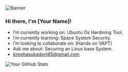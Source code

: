 ![Banner](https://pin.it/1ZEscj8Bu)

### Hi there, I'm [Your Name]!

- I’m currently working on: Ubuntu Os Hardining Tool.
- I’m currently learning: Space System Security.
- I’m looking to collaborate on: [Hands on VAPT]
- Ask me about: Securing an Linus base System.
- kimehasukadorji65@gmail.com

![Your GitHub Stats](https://github-readme-stats.vercel.app/api?username=itzkinleydorji&show_icons=true&theme=radical)
